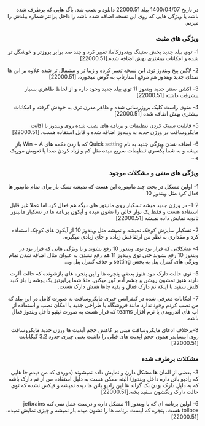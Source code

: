 <div dir="rtl">
  
در تاریخ 1400/04/07 بیلد 22000.51 دانلود و نصب شد. باگ هایی که برطرف شده باشه یا ویژگی هایی که روی این نسخه اضافه شده باشه را داخل پرانتز شماره بیلدش را میزنم.
  
### ویژگی های مثبت

1- توی بیلد جدید بخش ستینگ ویندوزکاملا تغییر کرد و چند صد برابر بروزتر و خوشگل تر شده و امکانات بیشتری بهش اضافه شده.[22000.51]

  2- لاگین پیج ویندوز توی این نسخه تغییر کرده و زیبا تر و مینیمال تر شده علاوه بر این ها صدای جدید ویندوز هم موقع استارتاپ به گوش میخوره. [22000.51]
  
  3- اکشن سنتر جدید ویندوز 11 توی بیلد جدید وجود داره و از لحاظ ظاهری بسیار پیشرفت داشته [22000.51]
 
  4- منوی راست کلیک بروزرسانی شده و ظاهر مدرن تری به خودش گرفته و امکانات بیشتری بهش اضافه شده [22000.51]
  
  5- قابلیت سینک کردن تنظیمات و برنامه های نصب شده روی ویندوز با اکانت مایکروسافت در ورژن جدید به ویندوز اضافه شده و قابل استفاده هست. [22000.51]

  6- اضافه شدن ویژگی جدید به نام Quick setting که با زدن دکمه های Win + A باز میشه و به شما یکسری تنظیمات سریع میده مثل کم و زیاد کردن صدا یا تعویض موزیک و...
  
  ### ویژگی های منفی و مشکلات موجود

  1- اولین مشکل در بحث چند مانیتوره این هست که نمیشه تسک بار برای تمام مانیتور ها فعال کرد مثل ویندوز 10

  1-2- در ورژن جدید میشه تسکبار روی مانیتور های دیگه هم فعال کرد اما عملا غیر قابل استفاده هست و فقط یک نوار خالی را نشون میده و آیکون برنامه ها در تسکبار مانیتور ثانویه نمایش داده نمیشه [22000.51]
  
2- تسکبار سایزش کوچک نمیشه و نمیشه مثل ویندوز 10 از آیکون های کوچک استفاده کرد و مقداری به نظر من ارتفاعش زیاده و جای زیادی میگیره.

4- مشکلاتی که قرار بود توی ویندوز 10 رفع بشوند و یا ویژگی هایی که قرار بود در ویندوز 10 رفع بشوند حتی توی ویندوز 11 هم رفع نشدن به عنوان مثال اضافه شدن تمام ویژگی های کنترل پنل به بخش setting و حذف کنترل پنل و...

5- توی حالت دارک مود هنوز بعضی پنجره ها و این پنجره های بازشونده که حالت آلرت دارند هنوز تمشون روشن و چشم آدم کور میکنن. مثلا شما پراپرتیز یک پوشه را باز کنید کلش سفید با اینکه تم دارک فعال و بقیه جاها همش دارک هست.


7- امکانات معرفی شده در کنفرانس خبری مایکروسافت به صورت کامل در این بیلد که من نصب کردم وجود ندارد مانند فروشگاه با طراحی جدید یا امکان نصب و استفاده از اپ های اندرویدی یا نرم افزار teams که قرار هست به صورت نیتیو داخل ویندوز فعال باشه.
  
8-برخلاف ادعای مایکروسافت مبنی بر کاهش حجم آپدیت ها ورژن جدید مایکروسافت روی اینسایدر همون حجم آپدیت های قبلی را داشت یعنی چیزی حدود 3.2  گیگابایت [22000.51]

  ### مشکلات برطرف شده
  
3- بعضی از المان ها مشکل دارن و نمایش داده نمیشوند (موردی که من دیدم جا هایی که رادیو باتن داره داخل ویندوز) البته ممکن هست به دلیل استفاده من از تم دارک باشه که به دلیل دارک بودن بک گراند ها این رادیو باتن ها دیده نمیشه و فیکس نشده که توی حالت دارک رنگشون سفید بشه.[22000.51]
  
  6- اولین برنامه ای که با ویندوز 11 مشکل داره و درست عمل نمی کنه jetbrains tollbox هست. پنجره که لیست برنامه ها را نشون میده باز نمیشه و چیزی نمایش نمیده.[22000.51]

</div>